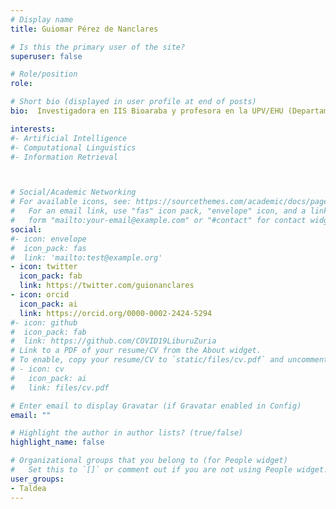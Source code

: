 ```yaml
---
# Display name
title: Guiomar Pérez de Nanclares

# Is this the primary user of the site?
superuser: false

# Role/position
role: 

# Short bio (displayed in user profile at end of posts)
bio:  Investigadora en IIS Bioaraba y profesora en la UPV/EHU (Departamento Bioquímica y Biología Molecular). Colaboradora en el protocolo de detección de SARS-CoV-2 por RT-PCR y coordinadora del proyecto de fabricación de hisopos mediante impresión 3D.

interests:
#- Artificial Intelligence
#- Computational Linguistics
#- Information Retrieval



# Social/Academic Networking
# For available icons, see: https://sourcethemes.com/academic/docs/page-builder/#icons
#   For an email link, use "fas" icon pack, "envelope" icon, and a link in the
#   form "mailto:your-email@example.com" or "#contact" for contact widget.
social:
#- icon: envelope
#  icon_pack: fas
#  link: 'mailto:test@example.org'
- icon: twitter
  icon_pack: fab
  link: https://twitter.com/guionanclares
- icon: orcid
  icon_pack: ai
  link: https://orcid.org/0000-0002-2424-5294
#- icon: github
#  icon_pack: fab
#  link: https://github.com/COVID19LiburuZuria
# Link to a PDF of your resume/CV from the About widget.
# To enable, copy your resume/CV to `static/files/cv.pdf` and uncomment the lines below.
# - icon: cv
#   icon_pack: ai
#   link: files/cv.pdf

# Enter email to display Gravatar (if Gravatar enabled in Config)
email: ""

# Highlight the author in author lists? (true/false)
highlight_name: false

# Organizational groups that you belong to (for People widget)
#   Set this to `[]` or comment out if you are not using People widget.
user_groups:
- Taldea
---
```


